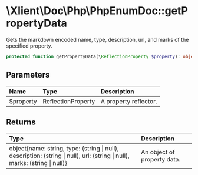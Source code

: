 # \\Xlient\\Doc\\Php\\PhpEnumDoc::getPropertyData

Gets the markdown encoded name, type, description, url, and marks of the specified property.

```php
protected function getPropertyData(\ReflectionProperty $property): object
```

## Parameters

| Name | Type | Description |
| :--- | :--- | :--- |
| $property | ReflectionProperty | A property reflector. |

## Returns

| Type | Description |
| :--- | :--- |
| object\{name: string, type: \(string \| null\), description: \(string \| null\), url: \(string \| null\), marks: \(string \| null\)\} | An object of property data. |